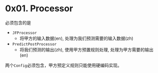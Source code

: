 # 0x01. Processor
必须包含的是
- `JFProcessor`
  - 将甲方的输入数据(en), 处理为我们预测需要的输入数据(zh)
- `PredictPostProcessor`
  - 将我们预测的输出(zh), 使用甲方预置规则处理, 处理为甲方需要的输出(en)

两个`Config`必须包含，甲方预定义规则只能使用硬编码实现。